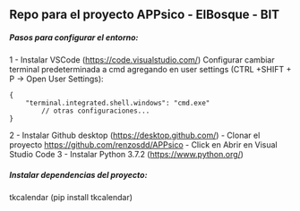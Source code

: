 ## Repo para el proyecto APPsico - ElBosque - BIT

##### Pasos para configurar el entorno:


1 - Instalar VSCode (https://code.visualstudio.com/)
Configurar cambiar terminal predeterminada a cmd agregando en user settings (CTRL +SHIFT + P -> Open User Settings):
```
{
    "terminal.integrated.shell.windows": "cmd.exe"
        // otras configuraciones...
}
```
2 - Instalar Github desktop (https://desktop.github.com/)
    - Clonar el proyecto https://github.com/renzosdd/APPsico
    - Click en Abrir en Visual Studio Code
3 - Instalar Python 3.7.2 (https://www.python.org/)
  
##### Instalar dependencias del proyecto:
    
tkcalendar (pip install tkcalendar)
